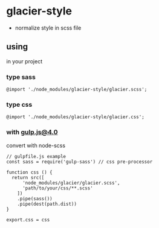 # glacier-style
- normalize style in scss file

## using
in your project

### type sass

```
@import './node_modules/glacier-style/glacier.scss';
```

### type css
```
@import './node_modules/glacier-style/glacier.css';
```

### with gulp.js@4.0

convert with node-scss

```
// gulpfile.js example
const sass = require('gulp-sass') // css pre-processor

function css () {
  return src([
      'node_modules/glacier/glacier.scss',
      'path/to/your/css/**.scss'
    ])
    .pipe(sass())
    .pipe(dest(path.dist))
}

export.css = css
```
